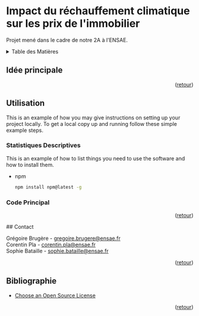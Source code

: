 # Impact du réchauffement climatique sur les prix de l'immobilier
Projet mené dans le cadre de notre 2A à l'ENSAE.

<!-- TABLE DES MATIERES -->
<details>
  <summary>Table des Matières</summary>
  <ol>
    <li>
      <a href="#Idée-Principale">Idée principale</a>
    </li>
    <li><a href="#Utilisation">Utilisation</a></li>
    <ul>
        <li><a href="#Stats-Des">Statistiques Descriptives</a></li>
      <li><a href="#Code-Principal">Code principal</a></li>
     </ul>
    <li><a href="#Contact">Contact</a></li>
    <li><a href="#Bibliographie">Bibliographie</a></li>
  </ol>
</details>



<!-- IDEE PRINCIPALE -->
## Idée principale



<p align="right">(<a href="#readme-top">retour</a>)</p>







<!-- UTILISATION -->
## Utilisation

This is an example of how you may give instructions on setting up your project locally.
To get a local copy up and running follow these simple example steps.

### Statistiques Descriptives

This is an example of how to list things you need to use the software and how to install them.
* npm
  ```sh
  npm install npm@latest -g
  ```

### Code Principal





<p align="right">(<a href="#readme-top">retour</a>)</p>
<!-- CONTACT -->
## Contact

Grégoire Brugère - gregoire.brugere@ensae.fr  
Corentin Pla - corentin.pla@ensae.fr   
Sophie Bataille - sophie.bataille@ensae.fr  


<p align="right">(<a href="#readme-top">retour</a>)</p>



<!-- Bibliographie -->
## Bibliographie


* [Choose an Open Source License](https://choosealicense.com)

<p align="right">(<a href="#readme-top">retour</a>)</p>



